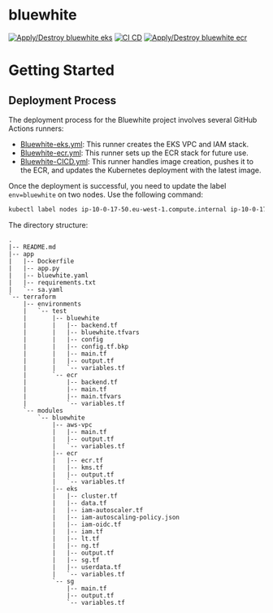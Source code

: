 # bluewhite
[![Apply/Destroy bluewhite eks](https://github.com/shaypi/bluewhite/actions/workflows/Bluewhite-eks.yml/badge.svg)](https://github.com/shaypi/bluewhite/actions/workflows/Bluewhite-eks.yml)
[![CI CD](https://github.com/shaypi/bluewhite/actions/workflows/Bluewhite-CICD.yml/badge.svg)](https://github.com/shaypi/bluewhite/actions/workflows/Bluewhite-CICD.yml)
[![Apply/Destroy bluewhite ecr](https://github.com/shaypi/bluewhite/actions/workflows/Bluewhite-ecr.yml/badge.svg)](https://github.com/shaypi/bluewhite/actions/workflows/Bluewhite-ecr.yml)

# Getting Started

## Deployment Process

The deployment process for the Bluewhite project involves several GitHub Actions runners:

- [Bluewhite-eks.yml](https://github.com/shaypi/bluewhite/actions/workflows/Bluewhite-eks.yml): This runner creates the EKS VPC and IAM stack.
- [Bluewhite-ecr.yml](https://github.com/shaypi/bluewhite/actions/workflows/Bluewhite-ecr.yml): This runner sets up the ECR stack for future use.
- [Bluewhite-CICD.yml](https://github.com/shaypi/bluewhite/actions/workflows/Bluewhite-CICD.yml): This runner handles image creation, pushes it to the ECR, and updates the Kubernetes deployment with the latest image.

Once the deployment is successful, you need to update the label `env=bluewhite` on two nodes. Use the following command:

```bash
kubectl label nodes ip-10-0-17-50.eu-west-1.compute.internal ip-10-0-17-7.eu-west-1.compute.internal env=bluewhite
```

The directory structure:
```
.
|-- README.md
|-- app
|   |-- Dockerfile
|   |-- app.py
|   |-- bluewhite.yaml
|   |-- requirements.txt
|   `-- sa.yaml
`-- terraform
    |-- environments
    |   `-- test
    |       |-- bluewhite
    |       |   |-- backend.tf
    |       |   |-- bluewhite.tfvars
    |       |   |-- config
    |       |   |-- config.tf.bkp
    |       |   |-- main.tf
    |       |   |-- output.tf
    |       |   `-- variables.tf
    |       `-- ecr
    |           |-- backend.tf
    |           |-- main.tf
    |           |-- main.tfvars
    |           `-- variables.tf
    `-- modules
        `-- bluewhite
            |-- aws-vpc
            |   |-- main.tf
            |   |-- output.tf
            |   `-- variables.tf
            |-- ecr
            |   |-- ecr.tf
            |   |-- kms.tf
            |   |-- output.tf
            |   `-- variables.tf
            |-- eks
            |   |-- cluster.tf
            |   |-- data.tf
            |   |-- iam-autoscaler.tf
            |   |-- iam-autoscaling-policy.json
            |   |-- iam-oidc.tf
            |   |-- iam.tf
            |   |-- lt.tf
            |   |-- ng.tf
            |   |-- output.tf
            |   |-- sg.tf
            |   |-- userdata.tf
            |   `-- variables.tf
            `-- sg
                |-- main.tf
                |-- output.tf
                `-- variables.tf
```
